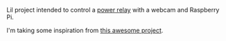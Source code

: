 Lil project intended to control a
[power relay](https://dlidirect.com/products/iot-power-relay)
with a webcam and Raspberry Pi.

I'm taking some inspiration from
[this awesome project](https://dasky.xyz/posts/2020/08/12/an-iot-birdhouse-with-elixir-nerves-phoenix-liveview-components/).
